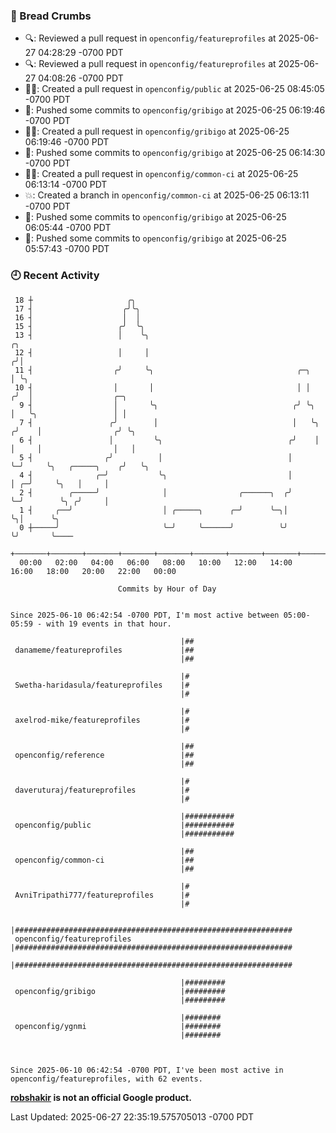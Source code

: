 ### 🍞 Bread Crumbs

 * 🔍: Reviewed a pull request in  `openconfig/featureprofiles` at 2025-06-27 04:28:29 -0700 PDT
 * 🔍: Reviewed a pull request in  `openconfig/featureprofiles` at 2025-06-27 04:08:26 -0700 PDT
 * ✍🏼: Created a pull request in `openconfig/public` at 2025-06-25 08:45:05 -0700 PDT
 * 🚢: Pushed some commits to `openconfig/gribigo` at 2025-06-25 06:19:46 -0700 PDT
 * ✍🏼: Created a pull request in `openconfig/gribigo` at 2025-06-25 06:19:46 -0700 PDT
 * 🚢: Pushed some commits to `openconfig/gribigo` at 2025-06-25 06:14:30 -0700 PDT
 * ✍🏼: Created a pull request in `openconfig/common-ci` at 2025-06-25 06:13:14 -0700 PDT
 * 💥: Created a branch in `openconfig/common-ci` at 2025-06-25 06:13:11 -0700 PDT
 * 🚢: Pushed some commits to `openconfig/gribigo` at 2025-06-25 06:05:44 -0700 PDT
 * 🚢: Pushed some commits to `openconfig/gribigo` at 2025-06-25 05:57:43 -0700 PDT

### 🕘 Recent Activity
```
 18 ┼                     ╭╮
 17 ┤                    ╭╯╰╮
 16 ┤                    │  │
 15 ┤                   ╭╯  ╰╮
 13 ┤                   │    ╰╮                                          ╭╮
 12 ┤                   │     │                                         ╭╯│
 11 ┤                  ╭╯     ╰╮                                ╭─╮     │ ╰╮
 10 ┤                  │       │                                │ │    ╭╯  │                  ╭─╮
  9 ┤                  │       ╰╮                              ╭╯ ╰╮   │   ╰╮                 │ │
  7 ┤                 ╭╯        │                              │   ╰╮ ╭╯    │                ╭╯ ╰╮
  6 ┤                 │         ╰╮                            ╭╯    │ │     │                │   │
  5 ┤                ╭╯          │                            │     ╰─╯     ╰╮   ╭─────╮    ╭╯   ╰╮
  4 ┤              ╭─╯           ╰╮                           │              │ ╭─╯     ╰╮   │     │
  2 ┤        ╭─────╯              │                ╭──────╮  ╭╯              ╰─╯        ╰╮ ╭╯     │
  1 ┤     ╭──╯                    │ ╭─────╮      ╭─╯      ╰─╮│                           ╰╮│      ╰╮
  0 ┼─────╯                       ╰─╯     ╰──────╯          ╰╯                            ╰╯       ╰────
    +───────+───────+───────+───────+───────+───────+───────+───────+───────+───────+───────+───────+────
  00:00   02:00   04:00   06:00   08:00   10:00   12:00   14:00   16:00   18:00   20:00   22:00   00:00   

						Commits by Hour of Day


Since 2025-06-10 06:42:54 -0700 PDT, I'm most active between 05:00-05:59 - with 19 events in that hour.

```



```
                                      |##
 danameme/featureprofiles             |##
                                      |##

                                      |#
 Swetha-haridasula/featureprofiles    |#
                                      |#

                                      |#
 axelrod-mike/featureprofiles         |#
                                      |#

                                      |##
 openconfig/reference                 |##
                                      |##

                                      |#
 daveruturaj/featureprofiles          |#
                                      |#

                                      |###########
 openconfig/public                    |###########
                                      |###########

                                      |##
 openconfig/common-ci                 |##
                                      |##

                                      |#
 AvniTripathi777/featureprofiles      |#
                                      |#

                                      |##############################################################
 openconfig/featureprofiles           |##############################################################
                                      |##############################################################

                                      |#########
 openconfig/gribigo                   |#########
                                      |#########

                                      |########
 openconfig/ygnmi                     |########
                                      |########



Since 2025-06-10 06:42:54 -0700 PDT, I've been most active in openconfig/featureprofiles, with 62 events.

```
**[robshakir](mailto:robjs@google.com) is not an official Google product.**  


Last Updated: 2025-06-27 22:35:19.575705013 -0700 PDT
